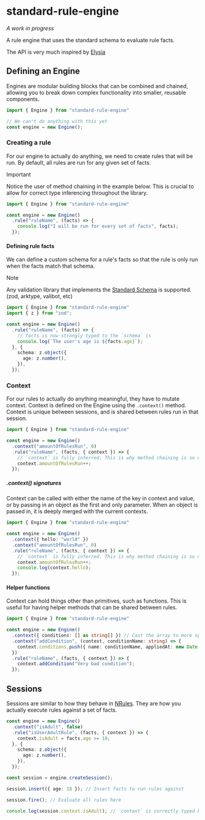 # standard-rule-engine

_A work in progress_

A rule engine that uses the standard schema to evaluate rule facts.

The API is very much inspired by [Elysia](https://elysiajs.com)

## Defining an Engine

Engines are modular building blocks that can be combined and chained, allowing you to break down complex functionality into smaller, reusable components.

```ts
import { Engine } from "standard-rule-engine"

// We can't do anything with this yet
const engine = new Engine();
```

### Creating a rule

For our engine to actually do anything, we need to create rules that will be run. By default, all rules are run for any given set of facts.

> [!IMPORTANT]  
> Notice the user of method chaining in the example below. This is crucial to allow for correct type inferencing throughout the library.

```ts
import { Engine } from "standard-rule-engine"

const engine = new Engine()
  .rule("ruleName", (facts) => {
    console.log("I will be run for every set of facts", facts);
  });
```

#### Defining rule facts

We can define a custom schema for a rule's facts so that the rule is only run when the facts match that schema.

> [!NOTE]  
> Any validation library that implements the [Standard Schema](https://standardschema.dev) is supported. (zod, arktype, valibot, etc)


```ts
import { Engine } from "standard-rule-engine"
import { z } from "zod";

const engine = new Engine()
  .rule("ruleName", (facts) => {
    // facts is now strongly typed to the `schema` is
    console.log(`The user's age is ${facts.age}`);
  }, {
    schema: z.object({
      age: z.number(),
    }),
  });
```

### Context

For our rules to actually do anything meaningful, they have to mutate context. Context is defined on the Engine using the `.context()` method. Context is unique between sessions, and is shared between rules run in that session.

```ts
import { Engine } from "standard-rule-engine"

const engine = new Engine()
  .context("amountOfRulesRun", 0)
  .rule("ruleName", (facts, { context }) => {
    // `context` is fully inferred. This is why method chaining is so useful
    context.amountOfRulesRun++;
  });
```

##### .context() signatures

Context can be called with either the name of the key in context and value, or by passing in an object as the first and only parameter. When an object is passed in, it is deeply merged with the current contexts.

```ts
import { Engine } from "standard-rule-engine"

const engine = new Engine()
  .context({ hello: "world" })
  .context("amountOfRulesRun", 0)
  .rule("ruleName", (facts, { context }) => {
    // `context` is fully inferred. This is why method chaining is so useful
    context.amountOfRulesRun++;
    console.log(context.hello);
  });
```

#### Helper functions

Context can hold things other than primitives, such as functions. This is useful for having helper methods that can be shared between rules.

```ts
import { Engine } from "standard-rule-engine"

const engine = new Engine()
  .context({ conditions: [] as string[] }) // Cast the array to more specific type for better inference
  .context("addCondition", (context, conditionName: string) => {
    context.conditions.push({ name: conditionName, appliedAt: new Date() })
  })
  .rule("ruleName", (facts, { context }) => {
    context.addCondition("Very bad condition");
  });
```

## Sessions

Sessions are similar to how they behave in [NRules](https://nrules.net/index.html). They are how you actually execute rules against a set of facts.

```ts
const engine = new Engine()
  .context("isAdult", false)
  .rule("isUserAdultRule", (facts, { context }) => {
    context.isAdult = facts.age >= 18;
  }, {
    schema: z.object({
      age: z.number(),
    }),
  });

const session = engine.createSession();

session.insert({ age: 18 }); // Insert facts to run rules against

session.fire(); // Evaluate all rules here

console.log(session.context.isAdult); // `context` is correctly typed based on the engine's definition
```